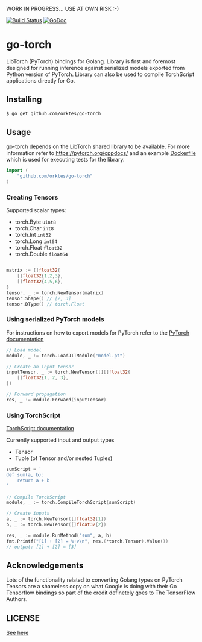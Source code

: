 WORK IN PROGRESS... USE AT OWN RISK :-)

[![Build Status](https://travis-ci.org/orktes/go-torch.svg?branch=master)](https://travis-ci.org/orktes/go-torch)
[![GoDoc](https://godoc.org/github.com/orktes/go-torch?status.svg)](http://godoc.org/github.com/orktes/go-torch)

# go-torch

LibTorch (PyTorch) bindings for Golang. Library is first and foremost designed for running inference against serialized models exported from Python version of PyTorch. Library can also be used to compile TorchScript applications directly for Go.

## Installing
```sh
$ go get github.com/orktes/go-torch
```

## Usage

go-torch depends on the LibTorch shared library to be available. For more information refer to https://pytorch.org/cppdocs/ and an example [Dockerfile](https://github.com/orktes/go-torch/blob/master/scripts/Dockerfile) which is used for executing tests for the library.

```go
import (
    "github.com/orktes/go-torch"
)
```

### Creating Tensors

Supported scalar types:
- torch.Byte `uint8`
- torch.Char `int8`
- torch.Int `int32`
- torch.Long `int64`
- torch.Float `float32`
- torch.Double `float64`

```go

matrix := []float32{
    []float32{1,2,3},
    []float32{4,5,6},
}
tensor, _ := torch.NewTensor(matrix)
tensor.Shape() // [2, 3]
tensor.DType() // torch.Float
```

### Using serialized PyTorch models

For instructions on how to export models for PyTorch refer to the [PyTorch documentation](https://pytorch.org/tutorials/advanced/cpp_export.html)


```go
// Load model
module, _ := torch.LoadJITModule("model.pt")

// Create an input tensor
inputTensor, _ := torch.NewTensor([][]float32{
    []float32{1, 2, 3},
})

// Forward propagation
res, _ := module.Forward(inputTensor)

```

### Using TorchScript

[TorchScript documentation](https://pytorch.org/docs/stable/jit.html)

Currently supported input and output types
- Tensor
- Tuple (of Tensor and/or nested Tuples)


```go
sumScript = `
def sum(a, b):
    return a + b
`

// Compile TorchScript
module, _ := torch.CompileTorchScript(sumScript)

// Create inputs
a, _ := torch.NewTensor([]float32{1})
b, _ := torch.NewTensor([]float32{2})

res, _ := module.RunMethod("sum", a, b)
fmt.Printf("[1] + [2] = %+v\n", res.(*torch.Tensor).Value())
// output: [1] + [2] = [3]

```

## Acknowledgements

Lots of the functionality related to converting Golang types on PyTorch Tensors are a shameless copy on what Google is doing with their Go Tensorflow bindings so part of the credit definetely goes to The TensorFlow Authors.

## LICENSE

[See here](https://github.com/orktes/go-torch/blob/master/LICENSE)